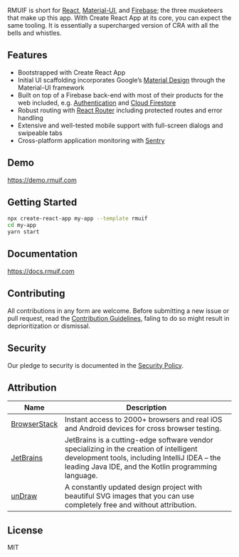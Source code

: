 RMUIF is short for [React](https://reactjs.org), [Material-UI](https://material-ui.com), and [Firebase](https://firebase.google.com); the three musketeers that make up this app. With Create React App at its core, you can expect the same tooling. It is essentially a supercharged version of CRA with all the bells and whistles.

## Features

- Bootstrapped with Create React App
- Initial UI scaffolding incorporates Google’s [Material Design](https://material.io) through the Material-UI framework
- Built on top of a Firebase back-end with most of their products for the web included, e.g. [Authentication](https://firebase.google.com/products/auth) and [Cloud Firestore](https://firebase.google.com/products/firestore)
- Robust routing with [React Router](https://reacttraining.com/react-router/web) including protected routes and error handling
- Extensive and well-tested mobile support with full-screen dialogs and swipeable tabs
- Cross-platform application monitoring with [Sentry](https://sentry.io)

## Demo

https://demo.rmuif.com

## Getting Started

```sh
npx create-react-app my-app --template rmuif
cd my-app
yarn start
```

## Documentation

https://docs.rmuif.com

## Contributing

All contributions in any form are welcome. Before submitting a new issue or pull request, read the [Contribution Guidelines](CONTRIBUTING.md), faling to do so might result in deprioritization or dismissal.

## Security

Our pledge to security is documented in the [Security Policy](SECURITY.md).

## Attribution

| Name                                         | Description                                                                                                                                                                                     |
| -------------------------------------------- | ----------------------------------------------------------------------------------------------------------------------------------------------------------------------------------------------- |
| [BrowserStack](https://www.browserstack.com) | Instant access to 2000+ browsers and real iOS and Android devices for cross browser testing.                                                                                                    |
| [JetBrains](https://www.jetbrains.com)       | JetBrains is a cutting-edge software vendor specializing in the creation of intelligent development tools, including IntelliJ IDEA – the leading Java IDE, and the Kotlin programming language. |
| [unDraw](https://undraw.co)                  | A constantly updated design project with beautiful SVG images that you can use completely free and without attribution.                                                                         |

## License

MIT
